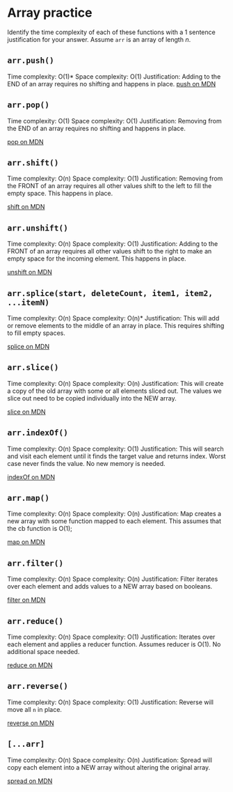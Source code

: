 # Array practice

Identify the time complexity of each of these functions with a 1 sentence
justification for your answer. Assume `arr` is an array of length _n_.

## `arr.push()`

Time complexity: O(1)*
Space complexity: O(1)
Justification: Adding to the END of an array requires no shifting and happens in place.
[push on MDN][push]


## `arr.pop()`

Time complexity: O(1)
Space complexity: O(1)
Justification: Removing from the END of an array requires no shifting and happens in place.

[pop on MDN][pop]

## `arr.shift()`

Time complexity: O(n)
Space complexity: O(1)
Justification: Removing from the FRONT of an array requires all other values shift to the left to fill the empty space. This happens in place.

[shift on MDN][shift]

## `arr.unshift()`

Time complexity: O(n)
Space complexity: O(1)
Justification: Adding to the FRONT of an array requires all other values shift to the right to make an empty space for the incoming element. This happens in place.

[unshift on MDN][unshift]

## `arr.splice(start, deleteCount, item1, item2, ...itemN)`

Time complexity: O(n)
Space complexity: O(n)*
Justification: This will add or remove elements to the middle of an array in place. This requires shifting to fill empty spaces. 

[splice on MDN][splice]

## `arr.slice()`

Time complexity: O(n)
Space complexity: O(n)
Justification: This will create a copy of the old array with some or all elements sliced out. The values we slice out need to be copied individually into the NEW array. 

[slice on MDN][slice]

## `arr.indexOf()`

Time complexity: O(n)
Space complexity: O(1)
Justification: This will search and visit each element until it finds the target value and returns index. Worst case never finds the value. No new memory is needed. 

[indexOf on MDN][indexOf]

## `arr.map()`

Time complexity: O(n)
Space complexity: O(n)
Justification: Map creates a new array with some function mapped to each element. This assumes that the cb function is O(1);

[map on MDN][map]

## `arr.filter()`

Time complexity: O(n)
Space complexity: O(n)
Justification: Filter iterates over each element and adds values to a NEW array based on booleans.

[filter on MDN][filter]

## `arr.reduce()`

Time complexity: O(n)
Space complexity: O(1)
Justification: Iterates over each element and applies a reducer function. Assumes reducer is O(1). No additional space needed. 

[reduce on MDN][reduce]

## `arr.reverse()`

Time complexity: O(n)
Space complexity: O(1)
Justification: Reverse will move all `n` in place.

[reverse on MDN][reverse]

## `[...arr]`

Time complexity: O(n)
Space complexity: O(n)
Justification: Spread will copy each element into a NEW array without altering the original array. 

[spread on MDN][spread]

[push]:https://developer.mozilla.org/en-US/docs/Web/JavaScript/Reference/Global_Objects/Array/push
[pop]:https://developer.mozilla.org/en-US/docs/Web/JavaScript/Reference/Global_Objects/Array/pop
[shift]:https://developer.mozilla.org/en-US/docs/Web/JavaScript/Reference/Global_Objects/Array/shift
[unshift]:https://developer.mozilla.org/en-US/docs/Web/JavaScript/Reference/Global_Objects/Array/unshift
[splice]:https://developer.mozilla.org/en-US/docs/Web/JavaScript/Reference/Global_Objects/Array/splice
[slice]:https://developer.mozilla.org/en-US/docs/Web/JavaScript/Reference/Global_Objects/Array/slice
[indexOf]:https://developer.mozilla.org/en-US/docs/Web/JavaScript/Reference/Global_Objects/Array/indexOf
[map]:https://developer.mozilla.org/en-US/docs/Web/JavaScript/Reference/Global_Objects/Array/map
[filter]:https://developer.mozilla.org/en-US/docs/Web/JavaScript/Reference/Global_Objects/Array/filter
[reduce]:https://developer.mozilla.org/en-US/docs/Web/JavaScript/Reference/Global_Objects/Array/reduce
[reverse]:https://developer.mozilla.org/en-US/docs/Web/JavaScript/Reference/Global_Objects/Array/reverse
[spread]:https://developer.mozilla.org/en-US/docs/Web/JavaScript/Reference/Operators/Spread_syntax
